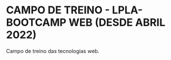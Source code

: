 
# CAMPO DE TREINO - LPLA-BOOTCAMP WEB (DESDE ABRIL 2022)

<p>
    Campo de treino das tecnologias web.
</p>
